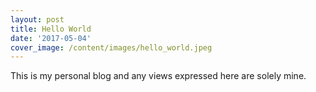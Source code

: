 ```yaml
---
layout: post
title: Hello World
date: '2017-05-04'
cover_image: /content/images/hello_world.jpeg
---
```


This is my personal blog and any views expressed here are solely mine.